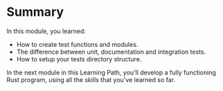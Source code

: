 # Summary

In this module, you learned:

- How to create test functions and modules.
- The difference between unit, documentation and integration tests.
- How to setup your tests directory structure.

In the next module in this Learning Path, you'll develop a fully functioning Rust program, using all the skills that you've learned so far.
